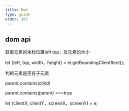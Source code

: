 ```yaml
---
title: Dom
type: guide
order: 203
---
```

## dom api

获取元素的坐标位置left top，及元素的大小

 let {left, top, width，height} = el.getBoundingClientRect();

判断元素是否有子元素

parent.contains(child)

parent.contains(parent) ===true

 let {clientX, clientY，screenX，screenY} = e;
